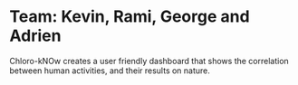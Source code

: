 # Team: Kevin, Rami, George and Adrien

Chloro-kNOw creates a user friendly dashboard that shows the correlation between human activities, and their results on nature. 
